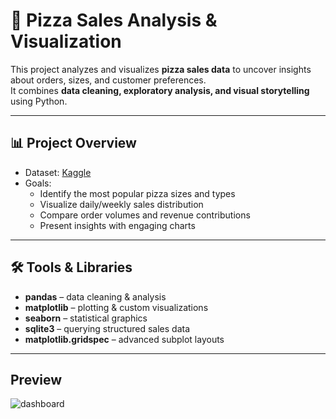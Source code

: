 # 🍕 Pizza Sales Analysis & Visualization  

This project analyzes and visualizes **pizza sales data** to uncover insights about orders, sizes, and customer preferences.  
It combines **data cleaning, exploratory analysis, and visual storytelling** using Python.  

---

## 📊 Project Overview  
- Dataset: [Kaggle](https://www.kaggle.com/datasets/rhonarosecortez/pizza-sales-dataset)  
- Goals:  
  - Identify the most popular pizza sizes and types  
  - Visualize daily/weekly sales distribution  
  - Compare order volumes and revenue contributions  
  - Present insights with engaging charts  

---

## 🛠️ Tools & Libraries  
- **pandas** – data cleaning & analysis  
- **matplotlib** – plotting & custom visualizations  
- **seaborn** – statistical graphics  
- **sqlite3** – querying structured sales data  
- **matplotlib.gridspec** – advanced subplot layouts  

---

## Preview
![dashboard](images/pizzas.gif)


